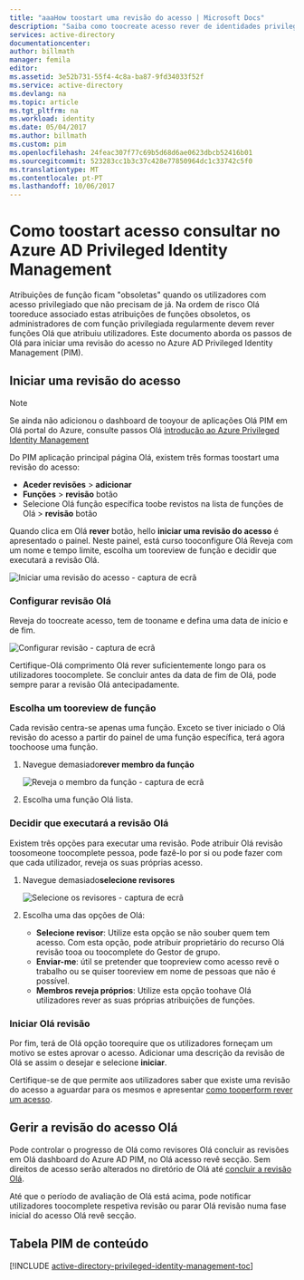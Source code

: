 ```yaml
---
title: "aaaHow toostart uma revisão do acesso | Microsoft Docs"
description: "Saiba como toocreate acesso rever de identidades privilegiadas com Olá aplicação Azure Privileged Identity Management."
services: active-directory
documentationcenter: 
author: billmath
manager: femila
editor: 
ms.assetid: 3e52b731-55f4-4c8a-ba87-9fd34033f52f
ms.service: active-directory
ms.devlang: na
ms.topic: article
ms.tgt_pltfrm: na
ms.workload: identity
ms.date: 05/04/2017
ms.author: billmath
ms.custom: pim
ms.openlocfilehash: 24feac307f77c69b5d68d6ae0623dbcb52416b01
ms.sourcegitcommit: 523283cc1b3c37c428e77850964dc1c33742c5f0
ms.translationtype: MT
ms.contentlocale: pt-PT
ms.lasthandoff: 10/06/2017
---
```

# <a name="how-toostart-an-access-review-in-azure-ad-privileged-identity-management"></a>Como toostart acesso consultar no Azure AD Privileged Identity Management
Atribuições de função ficam "obsoletas" quando os utilizadores com acesso privilegiado que não precisam de já. Na ordem de risco Olá tooreduce associado estas atribuições de funções obsoletos, os administradores de com função privilegiada regularmente devem rever funções Olá que atribuiu utilizadores. Este documento aborda os passos de Olá para iniciar uma revisão do acesso no Azure AD Privileged Identity Management (PIM).

## <a name="start-an-access-review"></a>Iniciar uma revisão do acesso
> [!NOTE]
> Se ainda não adicionou o dashboard de tooyour de aplicações Olá PIM em Olá portal do Azure, consulte passos Olá [introdução ao Azure Privileged Identity Management](active-directory-privileged-identity-management-getting-started.md)
> 
> 

Do PIM aplicação principal página Olá, existem três formas toostart uma revisão do acesso:

* **Aceder revisões** > **adicionar**
* **Funções** > **revisão** botão
* Selecione Olá função específica toobe revistos na lista de funções de Olá > **revisão** botão

Quando clica em Olá **rever** botão, hello **iniciar uma revisão do acesso** é apresentado o painel. Neste painel, está curso tooconfigure Olá Reveja com um nome e tempo limite, escolha um tooreview de função e decidir que executará a revisão Olá.

![Iniciar uma revisão do acesso - captura de ecrã][1]

### <a name="configure-hello-review"></a>Configurar revisão Olá
Reveja do toocreate acesso, tem de tooname e defina uma data de início e de fim.

![Configurar revisão - captura de ecrã][2]

Certifique-Olá comprimento Olá rever suficientemente longo para os utilizadores toocomplete. Se concluir antes da data de fim de Olá, pode sempre parar a revisão Olá antecipadamente.

### <a name="choose-a-role-tooreview"></a>Escolha um tooreview de função
Cada revisão centra-se apenas uma função. Exceto se tiver iniciado o Olá revisão do acesso a partir do painel de uma função específica, terá agora toochoose uma função.

1. Navegue demasiado**rever membro da função**
   
    ![Reveja o membro da função - captura de ecrã][3]
2. Escolha uma função Olá lista.

### <a name="decide-who-will-perform-hello-review"></a>Decidir que executará a revisão Olá
Existem três opções para executar uma revisão. Pode atribuir Olá revisão toosomeone toocomplete pessoa, pode fazê-lo por si ou pode fazer com que cada utilizador, reveja os suas próprias acesso.

1. Navegue demasiado**selecione revisores**
   
    ![Selecione os revisores - captura de ecrã][4]
2. Escolha uma das opções de Olá:
   
   * **Selecione revisor**: Utilize esta opção se não souber quem tem acesso. Com esta opção, pode atribuir proprietário do recurso Olá revisão tooa ou toocomplete do Gestor de grupo.
   * **Enviar-me**: útil se pretender que toopreview como acesso revê o trabalho ou se quiser tooreview em nome de pessoas que não é possível.
   * **Membros reveja próprios**: Utilize esta opção toohave Olá utilizadores rever as suas próprias atribuições de funções.

### <a name="start-hello-review"></a>Iniciar Olá revisão
Por fim, terá de Olá opção toorequire que os utilizadores forneçam um motivo se estes aprovar o acesso. Adicionar uma descrição da revisão de Olá se assim o desejar e selecione **iniciar**.

Certifique-se de que permite aos utilizadores saber que existe uma revisão do acesso a aguardar para os mesmos e apresentar [como tooperform rever um acesso](active-directory-privileged-identity-management-how-to-perform-security-review.md).

## <a name="manage-hello-access-review"></a>Gerir a revisão do acesso Olá
Pode controlar o progresso de Olá como revisores Olá concluir as revisões em Olá dashboard do Azure AD PIM, no Olá acesso revê secção. Sem direitos de acesso serão alterados no diretório de Olá até [concluir a revisão Olá](active-directory-privileged-identity-management-how-to-complete-review.md).

Até que o período de avaliação de Olá está acima, pode notificar utilizadores toocomplete respetiva revisão ou parar Olá revisão numa fase inicial do acesso Olá revê secção.

<!--Every topic should have next steps and links toohello next logical set of content tookeep hello customer engaged-->
## <a name="pim-table-of-contents"></a>Tabela PIM de conteúdo
[!INCLUDE [active-directory-privileged-identity-management-toc](../../includes/active-directory-privileged-identity-management-toc.md)]

<!--Image references-->

[1]: ./media/active-directory-privileged-identity-management-how-to-start-security-review/PIM_start_review.png
[2]: ./media/active-directory-privileged-identity-management-how-to-start-security-review/PIM_review_configure.png
[3]: ./media/active-directory-privileged-identity-management-how-to-start-security-review/PIM_review_role.png
[4]: ./media/active-directory-privileged-identity-management-how-to-start-security-review/PIM_review_reviewers.png
